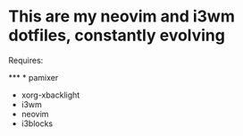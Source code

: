 # This are my neovim and i3wm dotfiles, constantly evolving

Requires:

***   * pamixer
   * xorg-xbacklight
   * i3wm
   * neovim
   * i3blocks
